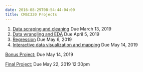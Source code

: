 ```yaml
---
date: 2016-08-29T08:54:44-04:00
title: CMSC320 Projects
---
```


1. [Data scraping and cleaning](project1/) Due March 13, 2019  
2. [Data wrangling and EDA](project2/) Due April 5, 2019   
3. [Regression](project3/) Due May 6, 2019  
4. [Interactive data visualization and mapping](project4/) Due May 14, 2019

[Bonus Project:](bonus_project) Due May 14, 2019

[Final Project:](final_project/) Due May 22, 2019 12:30pm
